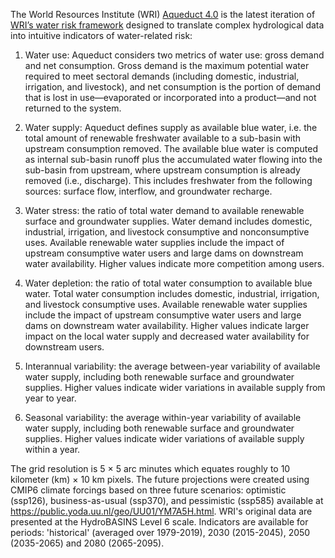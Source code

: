 The World Resources Institute (WRI) [Aqueduct 4.0](https://www.wri.org/data/aqueduct-global-maps-40-data) is the latest iteration of [WRI’s water risk framework](https://www.wri.org/data/aqueduct-water-risk-atlas) designed to translate complex 
hydrological data into intuitive indicators of water-related risk:

1. Water use: Aqueduct considers two metrics of water use: gross demand and net consumption. Gross demand is the maximum potential water required to meet sectoral demands (including domestic, 
industrial, irrigation, and livestock), and net consumption is the portion of demand that is 
lost in use—evaporated or incorporated into a product—and not returned to the system.

2. Water supply: Aqueduct defines supply as available blue water, i.e. the total 
amount of renewable freshwater available to a sub-basin with upstream consumption removed. 
The available blue water is computed as internal sub-basin runoff plus the accumulated water flowing into the sub-basin from upstream, where upstream consumption is already removed (i.e., discharge). This includes freshwater from the following sources: surface flow, interflow, and groundwater recharge. 

3. Water stress: the ratio of total water demand to available renewable surface and groundwater supplies. Water demand includes domestic, industrial, irrigation, and livestock consumptive and nonconsumptive uses. Available renewable water supplies include the impact of upstream consumptive 
water users and large dams on downstream water availability. Higher values indicate more competition among users.

4. Water depletion: the ratio of total water consumption to available blue water. Total water consumption includes domestic, industrial, irrigation, and livestock consumptive uses. Available renewable water supplies include the impact of upstream consumptive water users and large dams on downstream water availability. Higher values indicate larger impact on the local water supply and decreased water availability for downstream users.

5.  Interannual variability: the average between-year variability of available water supply, including both renewable surface and groundwater supplies. Higher values indicate wider 
variations in available supply from year to year.

6. Seasonal variability: the average within-year variability of available water supply, including both renewable surface and groundwater supplies. Higher values indicate wider variations of available supply within a year.

The grid resolution is 5 × 5 arc minutes which equates roughly to 10 kilometer (km) × 10 km pixels. 
The future projections were created using CMIP6 climate forcings based on three future scenarios: optimistic (ssp126), business-as-usual (ssp370), and pessimistic (ssp585) available at https://public.yoda.uu.nl/geo/UU01/YM7A5H.html. WRI's original data are presented at the HydroBASINS Level 6 scale. Indicators are available for periods: 'historical' (averaged over 1979-2019), 2030 (2015-2045), 2050 (2035-2065) and 2080 (2065-2095).